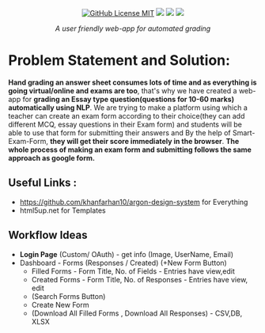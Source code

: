 <p align="center">
<img alt="" src="https://i.ibb.co/YTLHR2c/Screenshot-863.png" />
<br/>
<a href="LICENSE"><img alt="GitHub License MIT" src="https://img.shields.io/github/license/soumya997/Smart-Exam-Form?style=for-the-badge"></a>
<img src="https://forthebadge.com/images/badges/built-with-love.svg">     <img src="https://forthebadge.com/images/badges/made-with-python.svg">    <img src="https://forthebadge.com/images/badges/open-source.svg">


<center><i>A user friendly web-app for automated grading</i></center>
 
 

 

</p>

# Problem Statement and Solution:
**Hand grading an answer sheet consumes lots of time and as everything is going virtual/online and exams are too**, that's why we have created a web-app for **grading an Essay type question(questions for 10-60 marks) automatically using NLP**. We are trying to make a platform using which a teacher can create an exam form according to their choice(they can add different MCQ, essay questions in their Exam form) and students will be able to use that form for submitting their answers and By the help of Smart-Exam-Form, **they will get their score immediately in the browser**. **The whole process of making an exam form and submitting follows the same approach as google form.**  


## Useful Links :
- https://github.com/khanfarhan10/argon-design-system for Everything
- html5up.net for Templates

## Workflow Ideas
- **Login Page** (Custom/ OAuth) - get info (Image, UserName, Email)
- Dashboard - Forms (Responses / Created) (+New Form Button)
  -  Filled Forms - Form Title, No. of Fields - Entries have view,edit
  -  Created Forms - Form Title, No. of Responses - Entries have view, edit
  -  (Search Forms Button)
  -  Create New Form
  -  (Download All Filled Forms , Download All Responses) - CSV,DB, XLSX
